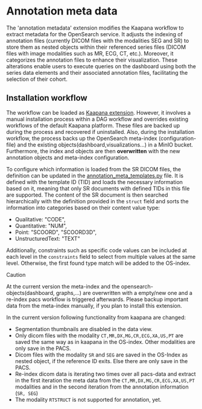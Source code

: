 # Annotation meta data

The 'annotation metadata' extension modifies the Kaapana workflow to extract metadata for the OpenSearch service. It adjusts the indexing of annotation files (currently DICOM files with the modalities SEG and SR) to store them as nested objects within their referenced series files (DICOM files with image modalities such as MR, ECG, CT, etc.). Moreover, it categorizes the annotation files to enhance their visualization. These alterations enable users to execute queries on the dashboard using both the series data elements and their associated annotation files, facilitating the selection of their cohort.


## Installation workflow

The workflow can be loaded as [Kaapana extension](https://kaapana.readthedocs.io/en/stable/development_guide/workflow_dev_guide.html#step-4-add-extension-to-the-platform). However, it involves a manual installation process within a DAG workflow and overrides existing workflows of the default Kaapana platform. These files are backed up during the process and recovered if uninstalled. Also, during the installation workflow, the process backs up the OpenSearch meta-index (configuration-file) and the existing objects(dashboard,visualizations...) in a MinIO bucket. Furthermore, the index and objects are then **overwritten** with the new annotation objects and meta-index configuration.

To configure which information is loaded from the SR DICOM files, the definition can be updated in the [annotation_meta_templates.py](./extension/docker/files/annotation_collect_metadata/annotation_meta_templates.py) file. It is defined with the template ID (TID) and loads the necessary information based on it, meaning that only SR documents with defined TIDs in this file are supported.
The content of the SR document is then searched hierarchically with the definition provided in the `struct` field and sorts the information into categories based on their content value type:

- Qualitative: "CODE",
- Quantitative: "NUM",
- Point: "SCOORD", "SCOORD3D",
- UnstructuredText: "TEXT"
  
Additionally, constraints such as specific code values can be included at each level in the `constraints` field to select from multiple values at the same level. Otherwise, the first found type match will be added to the OS-index.

> [!CAUTION]
> At the current version the meta-index and the opensearch-objects(dashboard, graphs,...) are overwritten with a empty/new one and a re-index pacs workflow is triggered afterwards. Please backup important data from the meta-index manually, if you plan to install this extension.
> 
> In the current version following functionality from kaapana are changed:
> - Segmentation thumbnails are disabled in the data view.
> - Only dicom files with the modality `CT,MR,DX,MG,CR,ECG,XA,US,PT` are saved the same way as in kaapana in the OS-index. Other modalities are only save in the PACS.
> - Dicom files with the modality `SR` and `SEG` are saved in the OS-Index as nested object, if the reference ID exits. Else there are only save in the PACS.
> - Re-index dicom data is iterating two times over all pacs-data and extract in the first iteration the meta data from the `CT,MR,DX,MG,CR,ECG,XA,US,PT` modalities and in the second iteration from the annotation information (`SR, SEG`)
> - The modality `RTSTRUCT` is not supported for annotation, yet.
